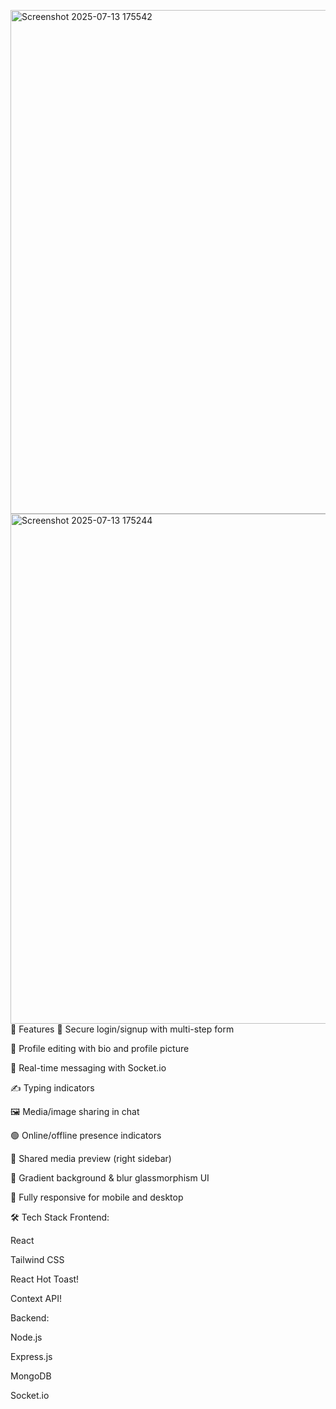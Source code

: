 <img width="1470" height="806" alt="Screenshot 2025-07-13 175542" src="https://github.com/user-attachments/assets/fe0f3e2e-15b4-4aac-b580-31b9b21be6f2" /><img width="1874" height="816" alt="Screenshot 2025-07-13 175244" src="https://github.com/user-attachments/assets/109148a6-9ec5-4bfe-9574-871fa8c400fe" />🚀 Features
🔐 Secure login/signup with multi-step form

👤 Profile editing with bio and profile picture

💬 Real-time messaging with Socket.io

✍️ Typing indicators

🖼️ Media/image sharing in chat

🟢 Online/offline presence indicators

📁 Shared media preview (right sidebar)

🎨 Gradient background & blur glassmorphism UI

📱 Fully responsive for mobile and desktop


🛠️ Tech Stack
Frontend:


React

Tailwind CSS


React Hot Toast!


Context API!


Backend:

Node.js

Express.js

MongoDB

Socket.io
